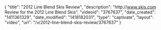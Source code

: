 {
    "title": "2012 Line Blend Skis Review",
    "description": "http:\/\/www.skis.com Review for the 2012 Line Blend Skis",
    "videoid": "3767637",
    "date_created": "1411361329",
    "date_modified": "1418182031",
    "type": "captivate",
    "layout": "video",
    "url": "\/v\/2012-line-blend-skis-review\/3767637"
}